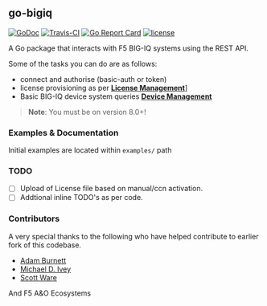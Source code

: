 
[//]: # (Original work Copyright © 2015 Scott Ware)
[//]: # (Modifications Copyright 2019 F5 Networks Inc)
[//]: # (Modifications Copyright © 2022 m.kennedy@f5.com - forked from go-bigip)
[//]: # (Licensed under the Apache License, Version 2.0 [the "License"];)
[//]: # (You may not use this file except in compliance with the License.)
[//]: # (You may obtain a copy of the License at http://www.apache.org/licenses/LICENSE-2.0)
[//]: # (Unless required by applicable law or agreed to in writing, software distributed under the License is distributed on an "AS IS" BASIS,)
[//]: # (WITHOUT WARRANTIES OR CONDITIONS OF ANY KIND, either express or implied.)
[//]: # (See the License for the specific language governing permissions and limitations under the License.)

## go-bigiq
[![GoDoc](https://godoc.org/github.com/merps/go-bigiq?status.svg)](https://godoc.org/github.com/merps/go-bigiq) [![Travis-CI](https://travis-ci.org/f5devcentral/go-bigiq.svg?branch=master)](https://travis-ci.org/f5devcentral/go-bigiq)
[![Go Report Card](https://goreportcard.com/badge/github.com/merps/go-bigiq)](https://goreportcard.com/report/github.com/merps/go-bigiq)
[![license](http://img.shields.io/badge/license-MIT-red.svg?style=flat)](https://raw.githubusercontent.com/merps/go-bigiq/master/LICENSE)

A Go package that interacts with F5 BIG-IQ systems using the REST API.

Some of the tasks you can do are as follows:

* connect and authorise (basic-auth or token)
* license provisioning as per [**License Management**](https://clouddocs.f5.com/products/big-iq/mgmt-api/v0.0/HowToSamples/bigiq_public_api_wf/t_bigiq_public_api_workflows.html)]
* Basic BIG-IQ device system queries [**Device Management**](https://clouddocs.f5.com/products/big-iq/mgmt-api/v0.0/HowToSamples/bigiq_public_api_wf/t_bigiq_public_api_workflows.html)

> **Note**: You must be on version 8.0+! 

### Examples & Documentation
Initial examples are located within `examples/` path

### TODO
- [ ] Upload of License file based on manual/ccn activation.
- [ ] Addtional inline TODO's as per code.

### Contributors
A very special thanks to the following who have helped contribute to earlier fork of this codebase.

* [Adam Burnett](https://github.com/aburnett)
* [Michael D. Ivey](https://github.com/ivey)
* [Scott Ware](https://github.com/scottdware/go-bigip)

And F5 A&O Ecosystems

[godoc-go-bigiq]: http://godoc.org/github.com/merps/go-bigiq
[license]: https://github.com/merps/go-bigiq/blob/master/LICENSE
